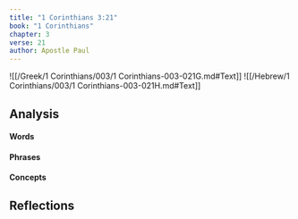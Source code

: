 ```yaml
---
title: "1 Corinthians 3:21"
book: "1 Corinthians"
chapter: 3
verse: 21
author: Apostle Paul
---
```

![[/Greek/1 Corinthians/003/1 Corinthians-003-021G.md#Text]]
![[/Hebrew/1 Corinthians/003/1 Corinthians-003-021H.md#Text]]

## Analysis

#### Words

#### Phrases

#### Concepts

## Reflections
